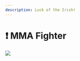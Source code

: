 ```yaml
---
description: Luck of the Irish!
---
```


# ❗ MMA Fighter

![](../../.gitbook/assets/skin-mma\_fighter.jpg)
